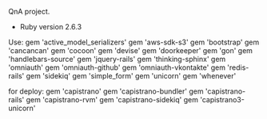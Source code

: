 QnA project.
* Ruby version 2.6.3

Use: 
gem 'active_model_serializers'
gem 'aws-sdk-s3'
gem 'bootstrap'
gem 'cancancan'
gem 'cocoon'
gem 'devise'
gem 'doorkeeper'
gem 'gon'
gem 'handlebars-source'
gem 'jquery-rails'
gem 'thinking-sphinx'
gem 'omniauth'
gem 'omniauth-github'
gem 'omniauth-vkontakte'
gem 'redis-rails'
gem 'sidekiq'
gem 'simple_form'
gem 'unicorn'
gem 'whenever'

for deploy:
  gem 'capistrano'
  gem 'capistrano-bundler'
  gem 'capistrano-rails'
  gem 'capistrano-rvm'
  gem 'capistrano-sidekiq'
  gem 'capistrano3-unicorn'
